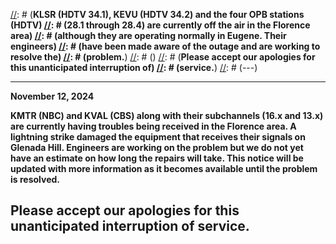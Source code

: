 [//]: # (---)
[//]: # (**December 28, 2021**)
[//]: # ()
[//]: # (**KLSR (HDTV 34.1), KEVU (HDTV 34.2) and the four OPB stations (HDTV)
[//]: # (28.1 through 28.4) are currently off the air in the Florence area)
[//]: # (although they are operating normally in Eugene.  Their engineers)
[//]: # (have been made aware of the outage and are working to resolve the)
[//]: # (problem.**)
[//]: # ()
[//]: # (**Please accept our apologies for this unanticipated interruption of)
[//]: # (service.**)
[//]: # (---)

---
**November 12, 2024**

**KMTR (NBC) and KVAL (CBS) along with their subchannels (16.x and
13.x) are currently having troubles being received in the Florence
area.  A lightning strike damaged the equipment that receives their
signals on Glenada Hill.  Engineers are working on the problem but we
do not yet have an estimate on how long the repairs will take.  This
notice will be updated with more information as it becomes available
until the problem is resolved.**

**Please accept our apologies for this unanticipated interruption of
service.**
---
